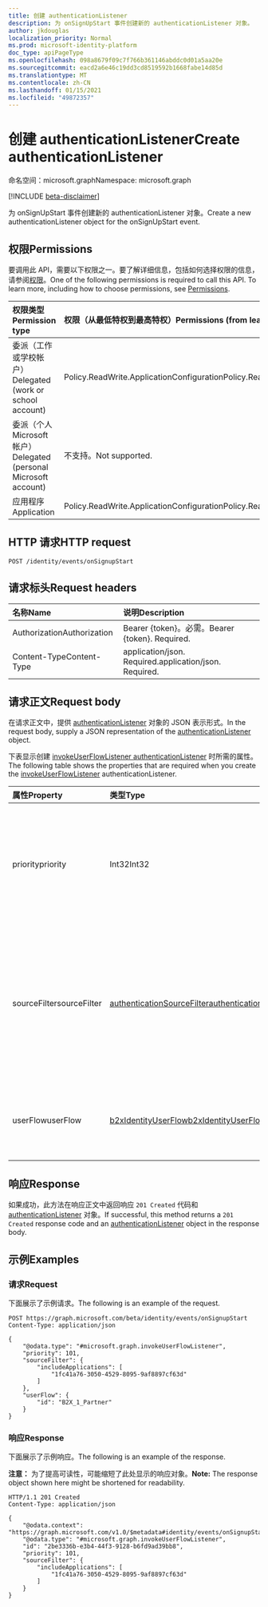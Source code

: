 ```yaml
---
title: 创建 authenticationListener
description: 为 onSignUpStart 事件创建新的 authenticationListener 对象。
author: jkdouglas
localization_priority: Normal
ms.prod: microsoft-identity-platform
doc_type: apiPageType
ms.openlocfilehash: 098a8679f09c7f766b361146abddc0d01a5aa20e
ms.sourcegitcommit: eacd2a6e46c19dd3cd8519592b1668fabe14d85d
ms.translationtype: MT
ms.contentlocale: zh-CN
ms.lasthandoff: 01/15/2021
ms.locfileid: "49872357"
---
```

# <a name="create-authenticationlistener"></a><span data-ttu-id="e638a-103">创建 authenticationListener</span><span class="sxs-lookup"><span data-stu-id="e638a-103">Create authenticationListener</span></span>

<span data-ttu-id="e638a-104">命名空间：microsoft.graph</span><span class="sxs-lookup"><span data-stu-id="e638a-104">Namespace: microsoft.graph</span></span>

[!INCLUDE [beta-disclaimer](../../includes/beta-disclaimer.md)]

<span data-ttu-id="e638a-105">为 onSignUpStart 事件创建新的 authenticationListener 对象。</span><span class="sxs-lookup"><span data-stu-id="e638a-105">Create a new authenticationListener object for the onSignUpStart event.</span></span>

## <a name="permissions"></a><span data-ttu-id="e638a-106">权限</span><span class="sxs-lookup"><span data-stu-id="e638a-106">Permissions</span></span>

<span data-ttu-id="e638a-p101">要调用此 API，需要以下权限之一。要了解详细信息，包括如何选择权限的信息，请参阅[权限](/graph/permissions-reference)。</span><span class="sxs-lookup"><span data-stu-id="e638a-p101">One of the following permissions is required to call this API. To learn more, including how to choose permissions, see [Permissions](/graph/permissions-reference).</span></span>

|<span data-ttu-id="e638a-109">权限类型</span><span class="sxs-lookup"><span data-stu-id="e638a-109">Permission type</span></span>|<span data-ttu-id="e638a-110">权限（从最低特权到最高特权）</span><span class="sxs-lookup"><span data-stu-id="e638a-110">Permissions (from least to most privileged)</span></span>|
|:---|:---|
|<span data-ttu-id="e638a-111">委派（工作或学校帐户）</span><span class="sxs-lookup"><span data-stu-id="e638a-111">Delegated (work or school account)</span></span>|<span data-ttu-id="e638a-112">Policy.ReadWrite.ApplicationConfiguration</span><span class="sxs-lookup"><span data-stu-id="e638a-112">Policy.ReadWrite.ApplicationConfiguration</span></span>|
|<span data-ttu-id="e638a-113">委派（个人 Microsoft 帐户）</span><span class="sxs-lookup"><span data-stu-id="e638a-113">Delegated (personal Microsoft account)</span></span>|<span data-ttu-id="e638a-114">不支持。</span><span class="sxs-lookup"><span data-stu-id="e638a-114">Not supported.</span></span>|
|<span data-ttu-id="e638a-115">应用程序</span><span class="sxs-lookup"><span data-stu-id="e638a-115">Application</span></span>|<span data-ttu-id="e638a-116">Policy.ReadWrite.ApplicationConfiguration</span><span class="sxs-lookup"><span data-stu-id="e638a-116">Policy.ReadWrite.ApplicationConfiguration</span></span>|

## <a name="http-request"></a><span data-ttu-id="e638a-117">HTTP 请求</span><span class="sxs-lookup"><span data-stu-id="e638a-117">HTTP request</span></span>

<!-- {
  "blockType": "ignored"
}
-->

``` http
POST /identity/events/onSignupStart
```

## <a name="request-headers"></a><span data-ttu-id="e638a-118">请求标头</span><span class="sxs-lookup"><span data-stu-id="e638a-118">Request headers</span></span>

|<span data-ttu-id="e638a-119">名称</span><span class="sxs-lookup"><span data-stu-id="e638a-119">Name</span></span>|<span data-ttu-id="e638a-120">说明</span><span class="sxs-lookup"><span data-stu-id="e638a-120">Description</span></span>|
|:---|:---|
|<span data-ttu-id="e638a-121">Authorization</span><span class="sxs-lookup"><span data-stu-id="e638a-121">Authorization</span></span>|<span data-ttu-id="e638a-p102">Bearer {token}。必需。</span><span class="sxs-lookup"><span data-stu-id="e638a-p102">Bearer {token}. Required.</span></span>|
|<span data-ttu-id="e638a-124">Content-Type</span><span class="sxs-lookup"><span data-stu-id="e638a-124">Content-Type</span></span>|<span data-ttu-id="e638a-p103">application/json. Required.</span><span class="sxs-lookup"><span data-stu-id="e638a-p103">application/json. Required.</span></span>|

## <a name="request-body"></a><span data-ttu-id="e638a-127">请求正文</span><span class="sxs-lookup"><span data-stu-id="e638a-127">Request body</span></span>

<span data-ttu-id="e638a-128">在请求正文中，提供 [authenticationListener](../resources/authenticationlistener.md) 对象的 JSON 表示形式。</span><span class="sxs-lookup"><span data-stu-id="e638a-128">In the request body, supply a JSON representation of the [authenticationListener](../resources/authenticationlistener.md) object.</span></span>

<span data-ttu-id="e638a-129">下表显示创建 [invokeUserFlowListener authenticationListener](../resources/invokeuserflowlistener.md) 时所需的属性。</span><span class="sxs-lookup"><span data-stu-id="e638a-129">The following table shows the properties that are required when you create the [invokeUserFlowListener](../resources/invokeuserflowlistener.md) authenticationListener.</span></span>

|<span data-ttu-id="e638a-130">属性</span><span class="sxs-lookup"><span data-stu-id="e638a-130">Property</span></span>|<span data-ttu-id="e638a-131">类型</span><span class="sxs-lookup"><span data-stu-id="e638a-131">Type</span></span>|<span data-ttu-id="e638a-132">Description</span><span class="sxs-lookup"><span data-stu-id="e638a-132">Description</span></span>|
|:---|:---|:---|
|<span data-ttu-id="e638a-133">priority</span><span class="sxs-lookup"><span data-stu-id="e638a-133">priority</span></span>|<span data-ttu-id="e638a-134">Int32</span><span class="sxs-lookup"><span data-stu-id="e638a-134">Int32</span></span>|<span data-ttu-id="e638a-135">侦听器的优先级。</span><span class="sxs-lookup"><span data-stu-id="e638a-135">The priority of the listener.</span></span> <span data-ttu-id="e638a-136">确定事件具有多个侦听器时的评估顺序。</span><span class="sxs-lookup"><span data-stu-id="e638a-136">Determines the order of evaluation when an event has multiple listeners.</span></span> <span data-ttu-id="e638a-137">优先级从低到高计算。</span><span class="sxs-lookup"><span data-stu-id="e638a-137">The priority is evaluated from low to high.</span></span>|
|<span data-ttu-id="e638a-138">sourceFilter</span><span class="sxs-lookup"><span data-stu-id="e638a-138">sourceFilter</span></span>|[<span data-ttu-id="e638a-139">authenticationSourceFilter</span><span class="sxs-lookup"><span data-stu-id="e638a-139">authenticationSourceFilter</span></span>](../resources/authenticationsourcefilter.md)|<span data-ttu-id="e638a-140">基于用于确定是否评估侦听器的身份验证源进行筛选。</span><span class="sxs-lookup"><span data-stu-id="e638a-140">Filter based on the source of the authentication that is used to determine whether the listener is evaluated.</span></span> <span data-ttu-id="e638a-141">当前仅限于基于用户进行身份验证的应用程序的评估。</span><span class="sxs-lookup"><span data-stu-id="e638a-141">This is currently limited to evaluations based on application the user is authenticating to.</span></span>|
|<span data-ttu-id="e638a-142">userFlow</span><span class="sxs-lookup"><span data-stu-id="e638a-142">userFlow</span></span>|[<span data-ttu-id="e638a-143">b2xIdentityUserFlow</span><span class="sxs-lookup"><span data-stu-id="e638a-143">b2xIdentityUserFlow</span></span>](../resources/b2xidentityuserflow.md)|<span data-ttu-id="e638a-144">计算此操作时将调用的 [b2xIdentityUserFlow](../resources/b2xidentityuserflow.md) 对象。</span><span class="sxs-lookup"><span data-stu-id="e638a-144">The [b2xIdentityUserFlow](../resources/b2xidentityuserflow.md) object that will be invoked when this action is evaluated.</span></span>|

## <a name="response"></a><span data-ttu-id="e638a-145">响应</span><span class="sxs-lookup"><span data-stu-id="e638a-145">Response</span></span>

<span data-ttu-id="e638a-146">如果成功，此方法在响应正文中返回响应 `201 Created` 代码和 [authenticationListener](../resources/authenticationlistener.md) 对象。</span><span class="sxs-lookup"><span data-stu-id="e638a-146">If successful, this method returns a `201 Created` response code and an [authenticationListener](../resources/authenticationlistener.md) object in the response body.</span></span>

## <a name="examples"></a><span data-ttu-id="e638a-147">示例</span><span class="sxs-lookup"><span data-stu-id="e638a-147">Examples</span></span>

### <a name="request"></a><span data-ttu-id="e638a-148">请求</span><span class="sxs-lookup"><span data-stu-id="e638a-148">Request</span></span>

<span data-ttu-id="e638a-149">下面展示了示例请求。</span><span class="sxs-lookup"><span data-stu-id="e638a-149">The following is an example of the request.</span></span>

<!-- {
  "blockType": "request",
  "name": "create_authenticationlistener_from_"
}
-->

``` http
POST https://graph.microsoft.com/beta/identity/events/onSignupStart
Content-Type: application/json

{
    "@odata.type": "#microsoft.graph.invokeUserFlowListener",
    "priority": 101,
    "sourceFilter": {
        "includeApplications": [
            "1fc41a76-3050-4529-8095-9af8897cf63d"
        ]
    },
    "userFlow": {
        "id": "B2X_1_Partner"
    }
}
```

### <a name="response"></a><span data-ttu-id="e638a-150">响应</span><span class="sxs-lookup"><span data-stu-id="e638a-150">Response</span></span>

<span data-ttu-id="e638a-151">下面展示了示例响应。</span><span class="sxs-lookup"><span data-stu-id="e638a-151">The following is an example of the response.</span></span>

<span data-ttu-id="e638a-152">**注意：** 为了提高可读性，可能缩短了此处显示的响应对象。</span><span class="sxs-lookup"><span data-stu-id="e638a-152">**Note:** The response object shown here might be shortened for readability.</span></span>
<!-- {
  "blockType": "response",
  "truncated": true,
  "@odata.type": "microsoft.graph.authenticationListener"
}
-->

``` http
HTTP/1.1 201 Created
Content-Type: application/json

{
    "@odata.context": "https://graph.microsoft.com/v1.0/$metadata#identity/events/onSignupStart/Microsoft.Graph.InvokeUserFlowListener/$entity",
    "@odata.type": "#microsoft.graph.invokeUserFlowListener",
    "id": "2be3336b-e3b4-44f3-9128-b6fd9ad39bb8",
    "priority": 101,
    "sourceFilter": {
        "includeApplications": [
            "1fc41a76-3050-4529-8095-9af8897cf63d"
        ]
    }
}
```
